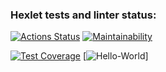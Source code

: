 ### Hexlet tests and linter status:
[![Actions Status](https://github.com/prStudentka/python-project-50/workflows/hexlet-check/badge.svg)](https://github.com/prStudentka/python-project-50/actions)
[![Maintainability](https://api.codeclimate.com/v1/badges/a9ba16b365ab9dae50b6/maintainability)](https://codeclimate.com/github/prStudentka/python-project-50/maintainability)

[![Test Coverage](https://api.codeclimate.com/v1/badges/a9ba16b365ab9dae50b6/test_coverage)](https://codeclimate.com/github/prStudentka/python-project-50/test_coverage)
[![Hello-World](https://github.com/prStudentka/python-project-50/actions/workflows/hello-world.yml/badge.svg)]
